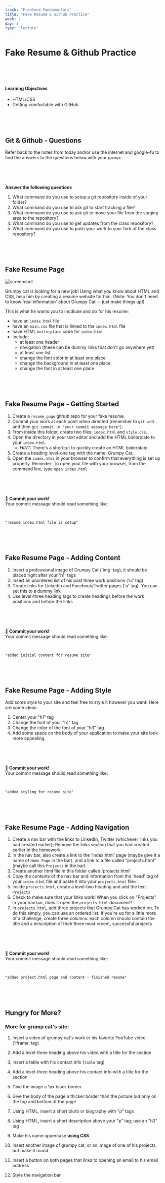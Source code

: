 ```yaml
---
track: "Frontend Fundamentals"
title: "Fake Resume & Github Practice"
week: 2
day: 1
type: "lecture"
---
```



# Fake Resume & Github Practice

<br>
<br>
<br>


#### Learning Objectives

- HTML/CSS
- Getting comfortable with GitHub


<br>
<br>
<br>


## Git & Github - Questions

Refer back to the notes from today and/or use the internet and google-fu to find the answers to the questions below with your group:

<br>
<br>
<br>

**Answer the following questions**

1. What command do you use to setup a git repository inside of your folder?
1. What command do you use to ask git to start tracking a file?
1. What command do you use to ask git to move your file from the staging area to the repository?
1. What command do you use to get updates from the class repository?
1. What command do you use to push your work to your fork of the class repository?

<br>
<br>
<br>

## Fake Resume Page

![screenshot](https://imgur.com/gpMfn6n.png)

Grumpy cat is looking for a new job! Using what you know about HTML and CSS, help him by creating a resume website for him. (Note: You don't need to know 'real information' about Grumpy Cat -- just make things up!)

This is what he wants you to incdlude and do for his resume:

- have an `index.html` file
- have an `main.css` file that is linked to the `index.html` file
- have HTML `boilerplate` code for `index.html`
- Include:
  - at least one header
  - navigation (these can be dummy links that don't go anywhere yet)
  - at least one list
  - change the font color in at least one place
  - change the background in at least one place
  - change the font in at least one place

<br>
<br>
<br>


## Fake Resume Page - Getting Started

1. Create a `resume_page` github repo for your fake resume. 
2. Commit your work at each point when directed (remember to `git add .` and then `git commit -m "your commit message here"`).
3. From inside this folder, create two files: `index.html` and `style.css`.
4. Open the directory in your text editor and add the HTML boilerplate to your `index.html`.
    - _HINT:_ There's a shortcut to quickly create an HTML boilerplate. 
5. Create a heading level-one tag with the name: Grumpy Cat.
6. Open the `index.html` in your browser to confirm that everything is set up properly.
Reminder: To open your file with your browser, from the command line, type `open index.html`

<br>
<br>
<br>


🔴 **Commit your work!** <br>
Your commit message should read something like: 


<br>

`"resume index.html file is setup"`


<br>
<br>
<br>


## Fake Resume Page - Adding Content

1. Insert a professional image of Grumpy Cat ('img' tag), it should be placed right after your 'h1' tags
1. Insert an unordered list of his past three work positions ('ul' tag)
1. Create links for LinkedIn and Facebook/Twitter pages ('a' tag). You can set this to a dummy link
1. Use level-three heading tags to create headings before the work positions and before the links

<br>
<br>
<br>


🔴 **Commit your work!** <br>
Your commit message should read something like: 

<br>


`"added initial content for resume site"`

<br>
<br>
<br>


## Fake Resume Page - Adding Style

Add some style to your site and feel free to style it however you want! Here are some ideas:

1. Center your "h1" tag
1. Change the font of your "h1" tag
1. Change the color of the font of your "h3" tag
1. Add some space on the body of your application to make your site look more appealing.

<br>
<br>
<br>


🔴 **Commit your work!** <br>
Your commit message should read something like: 

<br>

`"added styling for resume site"`


<br>
<br>
<br>


## Fake Resume Page - Adding Navigation

1. Create a nav bar with the links to LinkedIn, Twitter (whichever links you had created earlier); Remove the links section that you had created earlier in the homework
1. In the nav bar, also create a link to the 'index.html' page (maybe give it a name of `Home Page` in the bar), and a link to a file called "projects.html" (maybe call this `Projects` in the bar)
1. Create another html file in this folder called 'projects.html'
1. Copy the contents of the nav bar and information from the 'head' tag of your `index.html` file and paste it into your `projects.html` file<
1. Inside `projects.html`, create a level-two heading and add the text `Projects`
1. Check to make sure that your links work! When you click on "Projects" in your nav bar, does it open the `projects.html` document?
1. In `projects.html`, add three projects that Grumpy Cat has worked on. To do this simply, you can use an ordered list. If you're up for a little more of a challenge, create three columns: each column should contain the title and a description of their three most recent, successful projects

<br>
<br>
<br>


🔴 **Commit your work!** <br>
Your commit message should read something like: 

<br>

`"added project.html page and content - finished resume"`


<br>
<br>
<br>

## Hungry for More?

### More for grump cat's site:
1. Insert a video of grumpy cat's work or his favorite YouTube video ('iframe' tag)
1. Add a level-three heading above his video with a title for the section
1. Insert a table with his contact info (`table` tag)
1. Add a level-three heading above his contact info with a title for the section

1. Give the image a 1px black border<br>
1. Give the body of the page a thicker border than the picture but only on the top and bottom of the page
1. Using HTML, insert a short blurb or biography with "p" tags
1. Using HTML, insert a short description above your "p" tag; use an "h3" tag
1. Make his name uppercase <strong>using CSS</strong>

1. Insert another image of grumpy cat, or an image of one of his projects, but make it round
1. Insert a button on both pages that links to opening an email to his email address
1. Style the navigation bar
